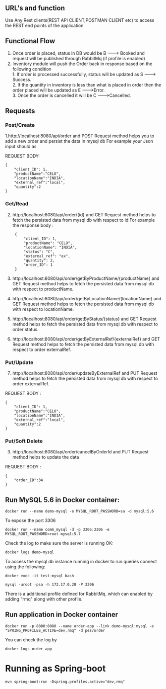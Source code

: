 ## URL's and function
Use Any Rest clients(REST API CLIENT,POSTMAN CLIENT etc) to access the REST end points of the application 

## Functional Flow

1. Once order is placed, status in DB would be B ---> Booked and request will be published through RabbitMq (if profile is enabled)
2. Inventory module will push the Order back in response based on the following condition
    <br>1. If order is processed successfully, status will be updated as S ---> Success.
    <br>2. If the quantity in inventory is less than what is placed in order then the order placed will be updated as E --->Error.
    <br>3. Once the order is cancelled it will be C --->Cancelled.

## Requests
### Post/Create
1.http://localhost:8080/api/order and POST Request method helps you to add a new order and persist the data in mysql db
    For example your Json input should as 
    
REQUEST BODY:		

    {	
        "client_ID": 1,
        "productName":"CELO",
        "locationName":"INDIA",
        "external_ref":"local",
        "quantity":2
    }

### Get/Read
2. http://localhost:8080/api/order/{id} and GET Request method helps to fetch the persisted data from mysql db with respect to id
  	For example the response body :
  		
		{
            "client_ID": 1,
            "productName": "CELO",
            "locationName": "INDIA",
            "status": "C",
            "external_ref": "ex",
            "quantity": 2,
            "order_ID": 1
		}
		
3. http://localhost:8080/api/order/getByProductName/{productName} and GET Request method helps to fetch the persisted data from mysql db with respect to productName.

4.  http://localhost:8080/api/order/getByLocationName/{locationName} and GET Request method helps to fetch the persisted data from mysql db with respect to locationName.

5. http://localhost:8080/api/order/getByStatus/{status} and GET Request method helps to fetch the persisted data from mysql db with respect to order status.

6. http://localhost:8080/api/order/getByExternalRef/{externalRef} and GET Request method helps to fetch the persisted data from mysql db with respect to order externalRef.

### Put/Update
7. http://localhost:8080/api/order/updateByExternalRef and PUT Request method helps to fetch the persisted data from mysql db with respect to order externalRef.

REQUEST BODY :
    
    {	
        "client_ID": 1,
        "productName":"CELO",
        "locationName":"INDIA",
        "external_ref":"local",
        "quantity":2
    }
	
  		
### Put/Soft Delete
3. http://localhost:8080/api/order/cancelByOrderId and PUT Request method helps to update the data

REQUEST BODY :
    
    {
        "order_ID":34
    } 			
		
## Run MySQL 5.6 in Docker container:
~~~
docker run --name demo-mysql -e MYSQL_ROOT_PASSWORD=sa -d mysql:5.6
~~~
To expose the port 3306
~~~
docker run --name comm_mysql -d -p 3306:3306 -e MYSQL_ROOT_PASSWORD=root mysql:5.7
~~~

Check the log to make sure the server is running OK:
~~~
docker logs demo-mysql
~~~

To access the mysql db instance running in docker to run queries connect using the following:
~~~
docker exec -it test-mysql bash
~~~
~~~
mysql -uroot -psa -h 172.17.0.20 -P 3306
~~~

There is a additional profile defined for RabbitMq, which can enabled by adding "rmq" along with other profile.

## Run application in Docker container

~~~
docker run -p 8080:8080 --name order-app --link demo-mysql:mysql -e "SPRING_PROFILES_ACTIVE=dev,rmq" -d pes/order 
~~~

You can check the log by
~~~
docker logs order-app
~~~

# Running as Spring-boot

~~~
mvn spring-boot:run -Dspring.profiles.active="dev,rmq"
~~~
		
		
		